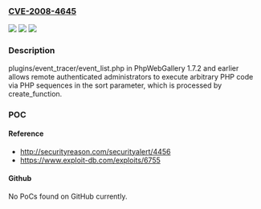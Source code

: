 ### [CVE-2008-4645](https://cve.mitre.org/cgi-bin/cvename.cgi?name=CVE-2008-4645)
![](https://img.shields.io/static/v1?label=Product&message=n%2Fa&color=blue)
![](https://img.shields.io/static/v1?label=Version&message=n%2Fa&color=blue)
![](https://img.shields.io/static/v1?label=Vulnerability&message=n%2Fa&color=brighgreen)

### Description

plugins/event_tracer/event_list.php in PhpWebGallery 1.7.2 and earlier allows remote authenticated administrators to execute arbitrary PHP code via PHP sequences in the sort parameter, which is processed by create_function.

### POC

#### Reference
- http://securityreason.com/securityalert/4456
- https://www.exploit-db.com/exploits/6755

#### Github
No PoCs found on GitHub currently.

